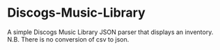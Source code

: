 # Discogs-Music-Library

A simple Discogs Music Library JSON parser that displays an inventory. N.B. There is no conversion of csv to json.
